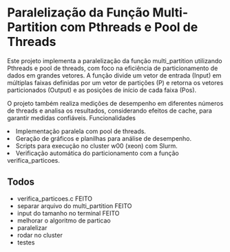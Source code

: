 # Paralelização da Função Multi-Partition com Pthreads e Pool de Threads

Este projeto implementa a paralelização da função multi_partition utilizando Pthreads e pool de threads, com foco na eficiência de particionamento de dados em grandes vetores. A função divide um vetor de entrada (Input) em múltiplas faixas definidas por um vetor de partições (P) e retorna os vetores particionados (Output) e as posições de início de cada faixa (Pos).

O projeto também realiza medições de desempenho em diferentes números de threads e analisa os resultados, considerando efeitos de cache, para garantir medidas confiáveis.
Funcionalidades
    <li> Implementação paralela com pool de threads.
    <li> Geração de gráficos e planilhas para análise de desempenho.
    <li> Scripts para execução no cluster w00 (xeon) com Slurm.
    <li> Verificação automática do particionamento com a função verifica_particoes.


## Todos
- verifica_particoes.c FEITO
- separar arquivo do multi_partition FEITO
- input do tamanho no terminal FEITO
- melhorar o algoritmo de particao
- paralelizar
- rodar no cluster
- testes